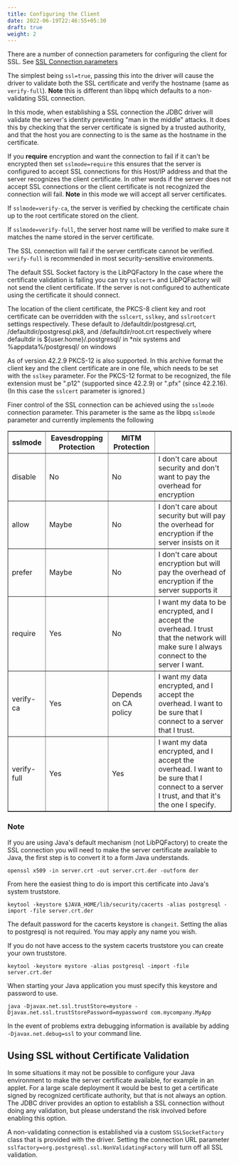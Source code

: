 ```yaml
---
title: Configuring the Client
date: 2022-06-19T22:46:55+05:30
draft: true
weight: 2
---
```


There are a number of connection parameters for configuring the client for SSL. See [SSL Connection parameters](connect.html#ssl)

The simplest being `ssl=true`, passing this into the driver will cause the driver to validate both
the SSL certificate and verify the hostname (same as `verify-full`). **Note** this is different than
libpq which defaults to a non-validating SSL connection.

In this mode, when establishing a SSL connection the JDBC driver will validate the server's
identity preventing "man in the middle" attacks. It does this by checking that the server
certificate is signed by a trusted authority, and that the host you are connecting to is the
same as the hostname in the certificate.

If you **require** encryption and want the connection to fail if it can't be encrypted then set
`sslmode=require` this ensures that the server is configured to accept SSL connections for this
Host/IP address and that the server recognizes the client certificate. In other words if the server
does not accept SSL connections or the client certificate is not recognized the connection will fail.
**Note** in this mode we will accept all server certificates.

If `sslmode=verify-ca`, the server is verified by checking the certificate chain up to the root
certificate stored on the client.

If `sslmode=verify-full`, the server host name will be verified to make sure it matches the name
stored in the server certificate.

The SSL connection will fail if the server certificate cannot be verified. `verify-full` is recommended
in most security-sensitive environments.

The default SSL Socket factory is the LibPQFactory
In the case where the certificate validation is failing you can try `sslcert=` and LibPQFactory will
not send the client certificate. If the server is not configured to authenticate using the certificate
it should connect.

The location of the client certificate, the PKCS-8 client key and root certificate can be overridden with the
`sslcert`, `sslkey`, and `sslrootcert` settings respectively. These default to /defaultdir/postgresql.crt,
/defaultdir/postgresql.pk8, and /defaultdir/root.crt respectively where defaultdir is
${user.home}/.postgresql/ in *nix systems and %appdata%/postgresql/ on windows

As of version 42.2.9 PKCS-12 is also supported. In this archive format the client key and the client
certificate are in one file, which needs to be set with the `sslkey` parameter. For the PKCS-12 format
to be recognized, the file extension must be ".p12" (supported since 42.2.9) or ".pfx" (since 42.2.16).
(In this case the `sslcert` parameter is ignored.)

Finer control of the SSL connection can be achieved using the `sslmode` connection parameter.
This parameter is the same as the libpq `sslmode` parameter and currently implements the
following

<div class="tblBasic">
<table class="tblBasicWhite" border="1" summary="SSL Mode Descriptions" cellspacing="0" cellpadding="0">
<thead>
<tr>
  <th>sslmode</th><th>Eavesdropping Protection</th><th> MITM Protection</th><th/>
</tr>
</thead>
<tr>
  <td>disable</td><td>No</td><td>No</td><td>I don't care about security and don't want to pay the overhead for encryption</td>
</tr>
<tr>
  <td>allow</td><td>Maybe</td><td>No</td><td>I don't care about security but will pay the overhead for encryption if the server insists on it</td>
</tr>
<tr>
  <td>prefer</td><td>Maybe</td><td>No</td><td>I don't care about encryption but will pay the overhead of encryption if the server supports it</td>
</tr>
<tr>
  <td>require</td><td>Yes</td><td>No</td><td>I want my data to be encrypted, and I accept the overhead. I trust that the network will make sure I always connect to the server I want.</td>
</tr>
<tr>
  <td>verify-ca</td><td>Yes</td><td>Depends on CA policy</td><td>I want my data encrypted, and I accept the overhead. I want to be sure that I connect to a server that I trust.</td>
</tr>
<tr>
  <td>verify-full</td><td>Yes</td><td>Yes</td><td>I want my data encrypted, and I accept the overhead. I want to be sure that I connect to a server I trust, and that it's the one I specify.</td>
</tr>
</table>
</div>


### Note

If you are using Java's default mechanism (not LibPQFactory) to create the SSL connection you will
need to make the server certificate available to Java, the first step is to convert
it to a form Java understands.

`openssl x509 -in server.crt -out server.crt.der -outform der`

From here the easiest thing to do is import this certificate into Java's system
truststore.

`keytool -keystore $JAVA_HOME/lib/security/cacerts -alias postgresql -import -file server.crt.der`

The default password for the cacerts keystore is `changeit`. Setting the alias to postgresql
is not required.  You may apply any name you wish.

If you do not have access to the system cacerts truststore you can create your
own truststore.

`keytool -keystore mystore -alias postgresql -import -file server.crt.der`

When starting your Java application you must specify this keystore and password
to use.

`java -Djavax.net.ssl.trustStore=mystore -Djavax.net.ssl.trustStorePassword=mypassword com.mycompany.MyApp`

In the event of problems extra debugging information is available by adding
`-Djavax.net.debug=ssl` to your command line.

<a name="nonvalidating"></a>
## Using SSL without Certificate Validation

In some situations it may not be possible to configure your Java environment to
make the server certificate available, for example in an applet.  For a large
scale deployment it would be best to get a certificate signed by recognized
certificate authority, but that is not always an option.  The JDBC driver provides
an option to establish a SSL connection without doing any validation, but please
understand the risk involved before enabling this option.

A non-validating connection is established via a custom `SSLSocketFactory` class that is provided
with the driver. Setting the connection URL parameter `sslfactory=org.postgresql.ssl.NonValidatingFactory`
will turn off all SSL validation.
